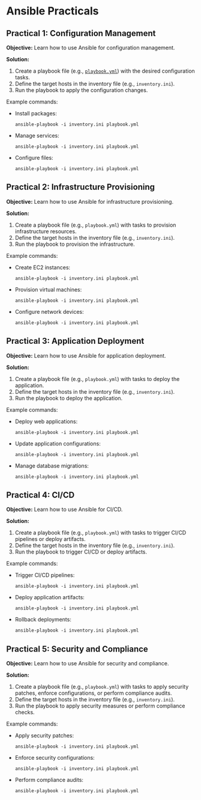 # Ansible Practicals

## Practical 1: Configuration Management

**Objective:** Learn how to use Ansible for configuration management.

**Solution:**
1. Create a playbook file (e.g., [`playbook.yml`](/Day%2015/1_playbook.yaml)) with the desired configuration tasks.
2. Define the target hosts in the inventory file (e.g., `inventory.ini`).
3. Run the playbook to apply the configuration changes.

Example commands:
- Install packages:
  ```
  ansible-playbook -i inventory.ini playbook.yml
  ```

- Manage services:
  ```
  ansible-playbook -i inventory.ini playbook.yml
  ```

- Configure files:
  ```
  ansible-playbook -i inventory.ini playbook.yml
  ```

## Practical 2: Infrastructure Provisioning

**Objective:** Learn how to use Ansible for infrastructure provisioning.

**Solution:**
1. Create a playbook file (e.g., `playbook.yml`) with tasks to provision infrastructure resources.
2. Define the target hosts in the inventory file (e.g., `inventory.ini`).
3. Run the playbook to provision the infrastructure.

Example commands:
- Create EC2 instances:
  ```
  ansible-playbook -i inventory.ini playbook.yml
  ```

- Provision virtual machines:
  ```
  ansible-playbook -i inventory.ini playbook.yml
  ```

- Configure network devices:
  ```
  ansible-playbook -i inventory.ini playbook.yml
  ```

## Practical 3: Application Deployment

**Objective:** Learn how to use Ansible for application deployment.

**Solution:**
1. Create a playbook file (e.g., `playbook.yml`) with tasks to deploy the application.
2. Define the target hosts in the inventory file (e.g., `inventory.ini`).
3. Run the playbook to deploy the application.

Example commands:
- Deploy web applications:
  ```
  ansible-playbook -i inventory.ini playbook.yml
  ```

- Update application configurations:
  ```
  ansible-playbook -i inventory.ini playbook.yml
  ```

- Manage database migrations:
  ```
  ansible-playbook -i inventory.ini playbook.yml
  ```

## Practical 4: CI/CD

**Objective:** Learn how to use Ansible for CI/CD.

**Solution:**
1. Create a playbook file (e.g., `playbook.yml`) with tasks to trigger CI/CD pipelines or deploy artifacts.
2. Define the target hosts in the inventory file (e.g., `inventory.ini`).
3. Run the playbook to trigger CI/CD or deploy artifacts.

Example commands:
- Trigger CI/CD pipelines:
  ```
  ansible-playbook -i inventory.ini playbook.yml
  ```

- Deploy application artifacts:
  ```
  ansible-playbook -i inventory.ini playbook.yml
  ```

- Rollback deployments:
  ```
  ansible-playbook -i inventory.ini playbook.yml
  ```

## Practical 5: Security and Compliance

**Objective:** Learn how to use Ansible for security and compliance.

**Solution:**
1. Create a playbook file (e.g., `playbook.yml`) with tasks to apply security patches, enforce configurations, or perform compliance audits.
2. Define the target hosts in the inventory file (e.g., `inventory.ini`).
3. Run the playbook to apply security measures or perform compliance checks.

Example commands:
- Apply security patches:
  ```
  ansible-playbook -i inventory.ini playbook.yml
  ```

- Enforce security configurations:
  ```
  ansible-playbook -i inventory.ini playbook.yml
  ```

- Perform compliance audits:
  ```
  ansible-playbook -i inventory.ini playbook.yml
  ```